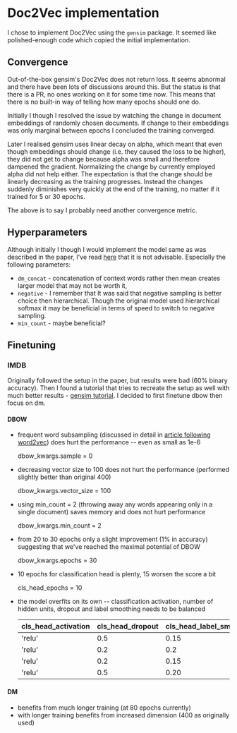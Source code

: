 [gensim_tut]: https://radimrehurek.com/gensim/auto_examples/howtos/run_doc2vec_imdb.html#sphx-glr-auto-examples-howtos-run-doc2vec-imdb-py
[mikolov_2013]: https://proceedings.neurips.cc/paper/2013/hash/9aa42b31882ec039965f3c4923ce901b-Abstract.html

# Doc2Vec implementation

I chose to implement Doc2Vec using the `gensim` package. It seemed like
polished-enough code which copied the initial implementation.

## Convergence

Out-of-the-box gensim's Doc2Vec does not return loss. It seems abnormal and
there have been lots of discussions around this. But the status is that there is
a PR, no ones working on it for some time now. This means that there is no
built-in way of telling how many epochs should one do.

Initially I though I resolved the issue by watching the change in document
embeddings of randomly chosen documents. If change to their embeddings was only
marginal between epochs I concluded the training converged.

Later I realised gensim uses linear decay on alpha, which meant that even
though embeddings should change (i.e. they caused the loss to be higher), they
did not get to change because alpha was small and therefore dampened the
gradient. Normalizing the change by currently employed alpha did not help
either. The expectation is that the change should be linearly decreasing as the
training progresses. Instead the changes suddenly diminishes very quickly at the
end of the training, no matter if it trained for 5 or 30 epochs.

The above is to say I probably need another convergence metric.

## Hyperparameters

Although initially I though I would implement the model same as was described in
the paper, I've read
[here](https://groups.google.com/g/gensim/c/Ab4dcRaF9n8/m/XXl08mRiDgAJ) that it
is not advisable. Especially the following parameters:

- `dm_concat` - concatenation of context words rather then mean creates larger
  model that may not be worth it,
- `negative` - I remember that It was said that negative sampling is better
  choice then hierarchical. Though the original model used hierarchical softmax
  it may be beneficial in terms of speed to switch to negative sampling.
- `min_count` - maybe beneficial?

## Finetuning

### IMDB

Originally followed the setup in the paper, but results were bad (60% binary
accuracy). Then I found a tutorial that tries to recreate the setup as well with
much better results - [gensim tutorial][gensim_tut]. I decided to first finetune
dbow then focus on dm.

#### DBOW

- frequent word subsampling (discussed in detail in [article following
  word2vec][mikolov_2013]) does hurt the performance -- even as small as 1e-6

    dbow_kwargs.sample = 0

- decreasing vector size to 100 does not hurt the performance (performed
  slightly better than original 400)

    dbow_kwargs.vector_size = 100

- using min_count = 2 (throwing away any words appearing only in a single
  document) saves memory and does not hurt performance

    dbow_kwargs.min_count = 2

- from 20 to 30 epochs only a slight improvement (1% in accuracy) suggesting
  that we've reached the maximal potential of DBOW

    dbow_kwargs.epochs = 30

- 10 epochs for classification head is plenty, 15 worsen the score a bit

    cls_head_epochs = 10

- the model overfits on its own -- classification activation, number of hidden
  units, dropout and label smoothing needs to be balanced

    | cls_head_activation |cls_head_dropout |cls_head_label_smoothing |cls_head_hidden_units | test_binary_accuracy |
    | ------------------- | --------------- | ---------------------   | -------------------- | -------------------- |
    | 'relu'              |  0.5            | 0.15                    | 25                   | 0.87355              |
    | 'relu'              |  0.2            | 0.2                     | 10                   | 0.87339              |
    | 'relu'              |  0.2            | 0.15                    | 40                   | 0.87203              |
    | 'relu'              |  0.5            | 0.20                    | 25                   | 0.87071              |


#### DM

- benefits from much longer training (at 80 epochs currently)
- with longer training benefits from increased dimension (400 as originally
  used)
